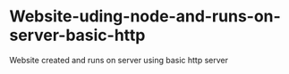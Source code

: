 # Website-uding-node-and-runs-on-server-basic-http
Website created and runs on server using basic http server
